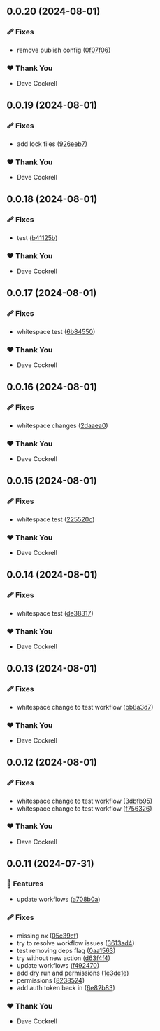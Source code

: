 ## 0.0.20 (2024-08-01)


### 🩹 Fixes

- remove publish config ([0f07f06](https://github.com/telicent-oss/rdf-libraries/commit/0f07f06))

### ❤️  Thank You

- Dave Cockrell

## 0.0.19 (2024-08-01)


### 🩹 Fixes

- add lock files ([926eeb7](https://github.com/telicent-oss/rdf-libraries/commit/926eeb7))

### ❤️  Thank You

- Dave Cockrell

## 0.0.18 (2024-08-01)


### 🩹 Fixes

- test ([b41125b](https://github.com/telicent-oss/rdf-libraries/commit/b41125b))

### ❤️  Thank You

- Dave Cockrell

## 0.0.17 (2024-08-01)


### 🩹 Fixes

- whitespace test ([6b84550](https://github.com/telicent-oss/rdf-libraries/commit/6b84550))

### ❤️  Thank You

- Dave Cockrell

## 0.0.16 (2024-08-01)


### 🩹 Fixes

- whitespace changes ([2daaea0](https://github.com/telicent-oss/rdf-libraries/commit/2daaea0))

### ❤️  Thank You

- Dave Cockrell

## 0.0.15 (2024-08-01)


### 🩹 Fixes

- whitespace test ([225520c](https://github.com/telicent-oss/rdf-libraries/commit/225520c))

### ❤️  Thank You

- Dave Cockrell

## 0.0.14 (2024-08-01)


### 🩹 Fixes

- whitespace test ([de38317](https://github.com/telicent-oss/rdf-libraries/commit/de38317))

### ❤️  Thank You

- Dave Cockrell

## 0.0.13 (2024-08-01)


### 🩹 Fixes

- whitespace change to test workflow ([bb8a3d7](https://github.com/telicent-oss/rdf-libraries/commit/bb8a3d7))

### ❤️  Thank You

- Dave Cockrell

## 0.0.12 (2024-08-01)


### 🩹 Fixes

- whitespace change to test workflow ([3dbfb95](https://github.com/telicent-oss/rdf-libraries/commit/3dbfb95))
- whitespace change to test workflow ([f756326](https://github.com/telicent-oss/rdf-libraries/commit/f756326))

### ❤️  Thank You

- Dave Cockrell

## 0.0.11 (2024-07-31)


### 🚀 Features

- update workflows ([a708b0a](https://github.com/telicent-oss/rdf-libraries/commit/a708b0a))

### 🩹 Fixes

- missing nx ([05c39cf](https://github.com/telicent-oss/rdf-libraries/commit/05c39cf))
- try to resolve workflow issues ([3613ad4](https://github.com/telicent-oss/rdf-libraries/commit/3613ad4))
- test removing deps flag ([0aa1563](https://github.com/telicent-oss/rdf-libraries/commit/0aa1563))
- try without new action ([d63f4f4](https://github.com/telicent-oss/rdf-libraries/commit/d63f4f4))
- update workflows ([f492470](https://github.com/telicent-oss/rdf-libraries/commit/f492470))
- add dry run and permissions ([1e3de1e](https://github.com/telicent-oss/rdf-libraries/commit/1e3de1e))
- permissions ([8238524](https://github.com/telicent-oss/rdf-libraries/commit/8238524))
- add auth token back in ([6e82b83](https://github.com/telicent-oss/rdf-libraries/commit/6e82b83))

### ❤️  Thank You

- Dave Cockrell